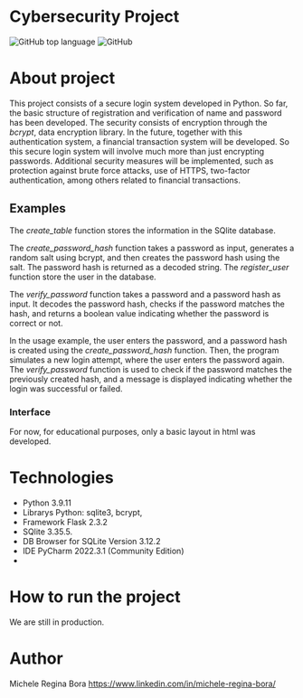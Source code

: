 # Cybersecurity Project

![GitHub top language](https://img.shields.io/github/languages/top/Micheleregina2022/cybersecurityProject?color=pink&label=PYTHON&logo=python&logoColor=%23cb567c)
![GitHub](https://img.shields.io/github/license/Micheleregina2022/cybersecurityProject?color=pink)


# About project 

This project consists of a secure login system developed in Python. So far, the basic structure of registration and verification of name and password has been developed. The security consists of encryption through the _bcrypt_, data encryption library. In the future, together with this authentication system, a financial transaction system will be developed.
So this secure login system will involve much more than just encrypting passwords. Additional security measures will be implemented, such as protection against brute force attacks, use of HTTPS, two-factor authentication, among others related to financial transactions.

## Examples

The *create_table* function stores the information in the SQlite database.

The *create_password_hash* function takes a password as input, generates a random salt using bcrypt, and then creates the password hash using the salt. The password hash is returned as a decoded string. The *register_user* function store the user in the database.

The *verify_password* function takes a password and a password hash as input. It decodes the password hash, checks if the password matches the hash, and returns a boolean value indicating whether the password is correct or not.

In the usage example, the user enters the password, and a password hash is created using the *create_password_hash* function. Then, the program simulates a new login attempt, where the user enters the password again. The *verify_password* function is used to check if the password matches the previously created hash, and a message is displayed indicating whether the login was successful or failed.

### Interface
For now, for educational purposes, only a basic layout in html was developed.


# Technologies

- Python 3.9.11
- Librarys Python: sqlite3, bcrypt, 
- Framework Flask 2.3.2
- SQlite 3.35.5.
- DB Browser for SQLite Version 3.12.2
- IDE PyCharm 2022.3.1 (Community Edition)
- 

# How to run the project
 
We are still in production.


# Author
Michele Regina Bora
https://www.linkedin.com/in/michele-regina-bora/




